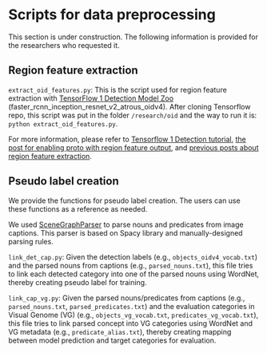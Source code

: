 # Scripts for data preprocessing

This section is under construction. The following information is provided for the researchers who requested it.

## Region feature extraction

`extract_oid_features.py`: This is the script used for region feature extraction with [TensorFlow 1 Detection Model Zoo](https://github.com/tensorflow/models/blob/master/research/object_detection/g3doc/tf1_detection_zoo.md#open-images-trained-models) (faster_rcnn_inception_resnet_v2_atrous_oidv4). After cloning Tensorflow repo, this script was put in the folder `/research/oid` and the way to run it is: `python extract_oid_features.py`. 


For more information, please refer to [Tensorflow 1 Detection tutorial](https://github.com/tensorflow/models/blob/master/research/object_detection/colab_tutorials/object_detection_tutorial.ipynb), [the post for enabling proto with region feature output](https://gist.github.com/markdtw/02ece6b90e75832bd44787c03a664e8d?permalink_comment_id=3444976#gistcomment-3444976), and [previous posts about region feature extraction](https://stackoverflow.com/questions/49170336/tf-object-detection-api-extract-feature-vector-for-each-detection-bbox).


## Pseudo label creation

We provide the functions for pseudo label creation. The users can use these functions as a reference as needed.

We used [SceneGraphParser](https://github.com/vacancy/SceneGraphParser) to parse nouns and predicates from image captions. This parser is based on Spacy library and manually-designed parsing rules.

`link_det_cap.py`: Given the detection labels (e.g., `objects_oidv4_vocab.txt`) and the parsed nouns from captions (e.g., `parsed_nouns.txt`), this file tries to link each detected category into one of the parsed nouns using WordNet, thereby creating pseudo label for training.

`link_cap_vg.py`: Given the parsed nouns/predicates from captions (e.g., `parsed_nouns.txt`, `parsed_predicates.txt`) and the evaluation categories in Visual Genome (VG) (e.g., `objects_vg_vocab.txt`, `predicates_vg_vocab.txt`), this file tries to link parsed concept into VG categories using WordNet and VG metadata (e.g., `predicate_alias.txt`), thereby creating mapping between model prediction and target categories for evaluation.



